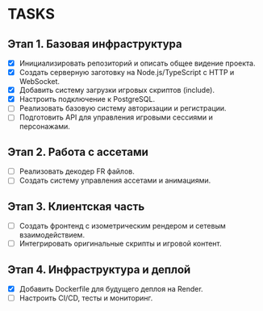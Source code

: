 # TASKS

## Этап 1. Базовая инфраструктура

- [x] Инициализировать репозиторий и описать общее видение проекта.
- [x] Создать серверную заготовку на Node.js/TypeScript с HTTP и WebSocket.
- [x] Добавить систему загрузки игровых скриптов (include).
- [x] Настроить подключение к PostgreSQL.
- [ ] Реализовать базовую систему авторизации и регистрации.
- [ ] Подготовить API для управления игровыми сессиями и персонажами.

## Этап 2. Работа с ассетами

- [ ] Реализовать декодер FR файлов.
- [ ] Создать систему управления ассетами и анимациями.

## Этап 3. Клиентская часть

- [ ] Создать фронтенд с изометрическим рендером и сетевым взаимодействием.
- [ ] Интегрировать оригинальные скрипты и игровой контент.

## Этап 4. Инфраструктура и деплой

- [x] Добавить Dockerfile для будущего деплоя на Render.
- [ ] Настроить CI/CD, тесты и мониторинг.
